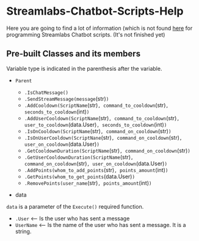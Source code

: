 # Streamlabs-Chatbot-Scripts-Help
Here you are going to find a lot of information (which is not found [here](https://github.com/StreamlabsSupport/Streamlabs-Chatbot) for programming Streamlabs Chatbot scripts. (It's not finished yet)

## Pre-built Classes and its members

Variable type is indicated in the parenthesis after the variable.
- `Parent`
  - `.IsChatMessage()`
  - `.SendStreamMessage(message`(str)`)`
  - `.AddCooldown(ScriptName`(str)`, command_to_cooldown`(str)`, seconds_to_cooldown`(int)`)`
  - `.AddUserCooldown(ScriptName`(str)`, command_to_cooldown`(str)`, user_to_cooldown`(data.User)`, seconds_to_cooldown`(int)`)`
  - `.IsOnCooldown(ScriptName`(str)`, command_on_cooldown`(str)`)`
  - `.IsOnUserCooldown(ScriptNane`(str)`, command_on_cooldown`(str)`, user_on_cooldown`(data.User)`)`
  - `.GetCooldownDuration(ScriptName`(str)`, command_on_cooldown`(str)`)`
  - `.GetUserCooldownDuration(ScriptName`(str)`, command_on_cooldown`(str)`, user_on_cooldown`(data.User)`)`
  - `.AddPoints(whom_to_add_points`(str)`, points_amount`(int)`)`
  - `.GetPoints(whom_to_get_points`(data.User)`)`
  - `.RemovePoints(user_name`(str)`, points_amount`(int)`)`
  
- data

`data` is a parameter of the `Execute()` required function.

  - `.User` <-- Is the user who has sent a message
  - `UserName` <-- Is the name of the user who has sent a message. It is a string.

